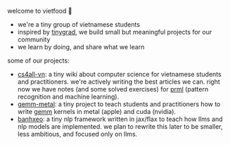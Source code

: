 welcome to vietfood 🍜

- we're a tiny group of vietnamese students
- inspired by [tinygrad](https://github.com/tinygrad/tinygrad), we build small but meaningful projects for our community
- we learn by doing, and share what we learn

some of our projects:
- [cs4all-vn](https://github.com/vietfood/cs4all-vn): a tiny wiki about computer science for vietnamese students and practitioners. we're actively writing the best articles we can. right now we have notes (and some solved exercises) for [prml](https://www.microsoft.com/en-us/research/wp-content/uploads/2006/01/Bishop-Pattern-Recognition-and-Machine-Learning-2006.pdf) (pattern recognition and machine learning).
- [gemm-metal](https://github.com/vietfood/gemm_metal): a tiny project to teach students and practitioners how to write [gemm](https://en.wikipedia.org/wiki/Basic_Linear_Algebra_Subprograms#Level_3) kernels in metal (apple) and cuda (nvidia).
- [banhxeo](https://github.com/vietfood/banhxeo/tree/main): a tiny nlp framework written in jax/flax to teach how llms and nlp models are implemented. we plan to rewrite this later to be smaller, less ambitious, and focused only on llms.
